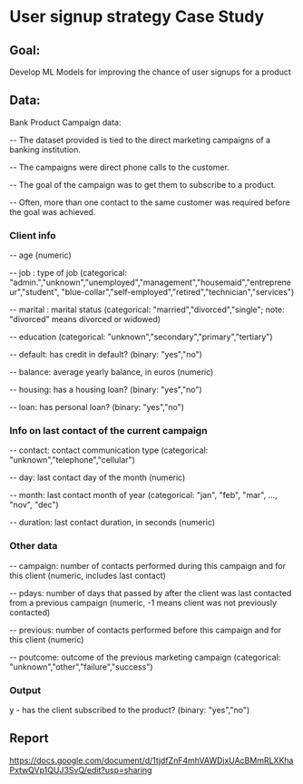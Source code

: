 # User signup strategy Case Study

## Goal: 

Develop ML Models for improving the chance of user signups for a product 

## Data: 

Bank Product Campaign data: 

-- The dataset provided is tied to the direct marketing campaigns of a banking institution.

-- The campaigns were direct phone calls to the customer. 

-- The goal of the campaign was to get them to subscribe to a product. 

-- Often, more than one contact to the same customer was required before the goal was achieved. 

### Client info

-- age (numeric)

-- job : type of job (categorical: "admin.","unknown","unemployed","management","housemaid","entrepreneur","student",
"blue-collar","self-employed","retired","technician","services") 

-- marital : marital status (categorical: "married","divorced","single"; note: "divorced" means divorced or widowed)

-- education (categorical: "unknown","secondary","primary","tertiary")

-- default: has credit in default? (binary: "yes","no")

-- balance: average yearly balance, in euros (numeric) 

-- housing: has a housing loan? (binary: "yes","no")

-- loan: has personal loan? (binary: "yes","no")

### Info on last contact of the current campaign

-- contact: contact communication type (categorical: "unknown","telephone","cellular") 

-- day: last contact day of the month (numeric)

-- month: last contact month of year (categorical: "jan", "feb", "mar", ..., "nov", "dec")

-- duration: last contact duration, in seconds (numeric)

### Other data

-- campaign: number of contacts performed during this campaign and for this client (numeric, includes last contact)

-- pdays: number of days that passed by after the client was last contacted from a previous campaign (numeric, -1 means client was not previously contacted)

-- previous: number of contacts performed before this campaign and for this client (numeric)

-- poutcome: outcome of the previous marketing campaign (categorical: "unknown","other","failure","success")

### Output

y - has the client subscribed to the product? (binary: "yes","no")

## Report

https://docs.google.com/document/d/1tjdfZnF4mhVAWDjxUAcBMmRLXKhaPxtwQVp1QUJ3SvQ/edit?usp=sharing
